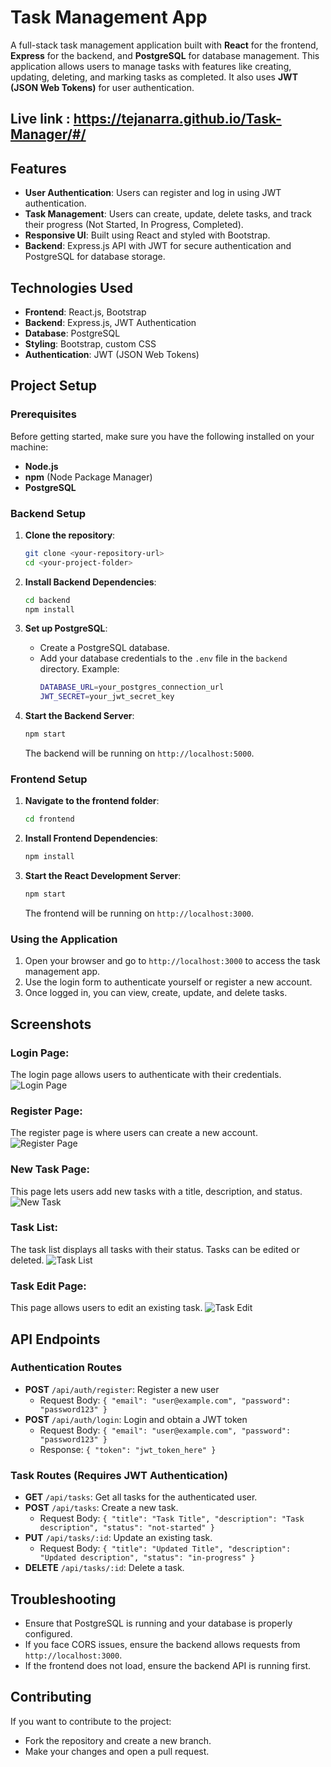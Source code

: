 # Task Management App

A full-stack task management application built with **React** for the frontend, **Express** for the backend, and **PostgreSQL** for database management. This application allows users to manage tasks with features like creating, updating, deleting, and marking tasks as completed. It also uses **JWT (JSON Web Tokens)** for user authentication.

## Live link : https://tejanarra.github.io/Task-Manager/#/

## Features
- **User Authentication**: Users can register and log in using JWT authentication.
- **Task Management**: Users can create, update, delete tasks, and track their progress (Not Started, In Progress, Completed).
- **Responsive UI**: Built using React and styled with Bootstrap.
- **Backend**: Express.js API with JWT for secure authentication and PostgreSQL for database storage.

## Technologies Used
- **Frontend**: React.js, Bootstrap
- **Backend**: Express.js, JWT Authentication
- **Database**: PostgreSQL
- **Styling**: Bootstrap, custom CSS
- **Authentication**: JWT (JSON Web Tokens)

## Project Setup

### Prerequisites
Before getting started, make sure you have the following installed on your machine:
- **Node.js**
- **npm** (Node Package Manager)
- **PostgreSQL**

### Backend Setup

1. **Clone the repository**:
   ```bash
   git clone <your-repository-url>
   cd <your-project-folder>
   ```

2. **Install Backend Dependencies**:
   ```bash
   cd backend
   npm install
   ```

3. **Set up PostgreSQL**:
   - Create a PostgreSQL database.
   - Add your database credentials to the `.env` file in the `backend` directory. Example:
     ```bash
     DATABASE_URL=your_postgres_connection_url
     JWT_SECRET=your_jwt_secret_key
     ```

4. **Start the Backend Server**:
   ```bash
   npm start
   ```
   The backend will be running on `http://localhost:5000`.

### Frontend Setup

1. **Navigate to the frontend folder**:
   ```bash
   cd frontend
   ```

2. **Install Frontend Dependencies**:
   ```bash
   npm install
   ```

3. **Start the React Development Server**:
   ```bash
   npm start
   ```
   The frontend will be running on `http://localhost:3000`.

### Using the Application
1. Open your browser and go to `http://localhost:3000` to access the task management app.
2. Use the login form to authenticate yourself or register a new account.
3. Once logged in, you can view, create, update, and delete tasks.

## Screenshots

### Login Page:
The login page allows users to authenticate with their credentials.
![Login Page](./images/LoginPage.png)

### Register Page:
The register page is where users can create a new account.
![Register Page](./images/RegisterPage.png)

### New Task Page:
This page lets users add new tasks with a title, description, and status.
![New Task](./images/NewTask.png)

### Task List:
The task list displays all tasks with their status. Tasks can be edited or deleted.
![Task List](./images/TaskList.png)

### Task Edit Page:
This page allows users to edit an existing task.
![Task Edit](./images/TaskEdit.png)

## API Endpoints

### Authentication Routes
- **POST** `/api/auth/register`: Register a new user
  - Request Body: `{ "email": "user@example.com", "password": "password123" }`
- **POST** `/api/auth/login`: Login and obtain a JWT token
  - Request Body: `{ "email": "user@example.com", "password": "password123" }`
  - Response: `{ "token": "jwt_token_here" }`

### Task Routes (Requires JWT Authentication)
- **GET** `/api/tasks`: Get all tasks for the authenticated user.
- **POST** `/api/tasks`: Create a new task.
  - Request Body: `{ "title": "Task Title", "description": "Task description", "status": "not-started" }`
- **PUT** `/api/tasks/:id`: Update an existing task.
  - Request Body: `{ "title": "Updated Title", "description": "Updated description", "status": "in-progress" }`
- **DELETE** `/api/tasks/:id`: Delete a task.

## Troubleshooting

- Ensure that PostgreSQL is running and your database is properly configured.
- If you face CORS issues, ensure the backend allows requests from `http://localhost:3000`.
- If the frontend does not load, ensure the backend API is running first.

## Contributing

If you want to contribute to the project:
- Fork the repository and create a new branch.
- Make your changes and open a pull request.
